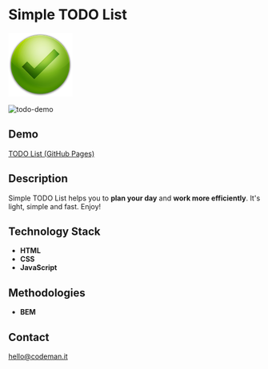 # Simple TODO List
![icon check](./img/icon.png "TODO List logo")

![todo-demo](./img/todo-demo.gif)

## Demo
[TODO List (GitHub Pages)](https://mikeadamczyk.github.io/toDoList/)

## Description

Simple TODO List helps you to **plan your day** and **work more efficiently**. It's light, simple and fast. Enjoy!

## Technology Stack
- **HTML**
- **CSS**
- **JavaScript**

## Methodologies
- **BEM**

## Contact
hello@codeman.it
